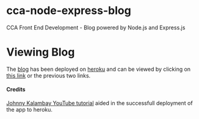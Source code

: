 # cca-node-express-blog
CCA Front End Development - Blog powered by Node.js and Express.js

# Viewing Blog
The [blog](https://boiling-sierra-65746.herokuapp.com/) has been deployed on [heroku](https://boiling-sierra-65746.herokuapp.com/) and can be viewed by clicking on [this link](https://boiling-sierra-65746.herokuapp.com/) or the previous two links.

#### Credits
[Johnny Kalambay YouTube tutorial](https://www.youtube.com/watch?v=MxfxiR8TVNU) aided in the successfull deployment of the app to heroku. 

